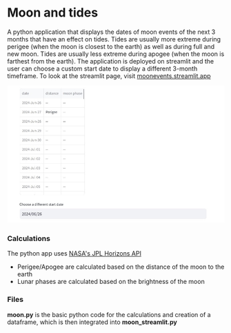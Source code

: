 # Moon and tides
A python application that displays the dates of moon events of the next 3 months that have an effect on tides. Tides are usually more extreme during perigee (when the moon is closest to the earth) as well as during full and new moon. Tides are usually less extreme during apogee (when the moon is farthest from the earth).
The application is deployed on streamlit and the user can choose a custom start date to display a different 3-month timeframe. To look at the streamlit page, visit [moonevents.streamlit.app](https://moonevents.streamlit.app/)

<img src=screenshot_streamlit.jpg>

### Calculations
The python app uses [NASA's JPL Horizons API](https://ssd-api.jpl.nasa.gov/doc/horizons.html)
* Perigee/Apogee are calculated based on the distance of the moon to the earth
* Lunar phases are calculated based on the brightness of the moon

### Files
**moon.py** is the basic python code for the calculations and creation of a dataframe, which is then integrated into **moon_streamlit.py**
